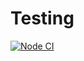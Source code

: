 # Testing
[![Node CI](https://github.com/NMulbert/Testing/actions/workflows/main.yml/badge.svg)](https://github.com/NMulbert/Testing/actions/workflows/main.yml)
